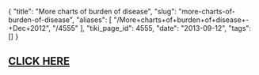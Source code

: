 {
    "title": "More charts of burden of disease",
    "slug": "more-charts-of-burden-of-disease",
    "aliases": [
        "/More+charts+of+burden+of+disease+-+Dec+2012",
        "/4555"
    ],
    "tiki_page_id": 4555,
    "date": "2013-09-12",
    "tags": []
}


## [CLICK HERE](/tags/click-here.html)